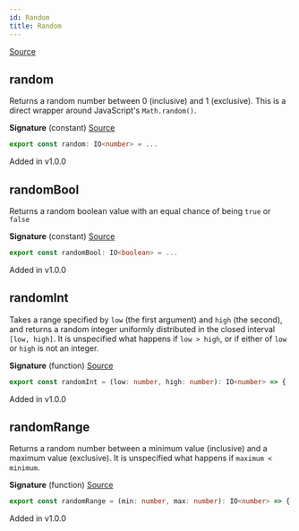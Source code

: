 ```yaml
---
id: Random
title: Random
---
```


[Source](https://github.com/gcanti/fp-ts/blob/master/src/Random.ts)

## random

Returns a random number between 0 (inclusive) and 1 (exclusive). This is a direct wrapper around JavaScript's
`Math.random()`.

**Signature** (constant) [Source](https://github.com/gcanti/fp-ts/blob/master/src/Random.ts#L11-L11)

```ts
export const random: IO<number> = ...
```

Added in v1.0.0

## randomBool

Returns a random boolean value with an equal chance of being `true` or `false`

**Signature** (constant) [Source](https://github.com/gcanti/fp-ts/blob/master/src/Random.ts#L39-L39)

```ts
export const randomBool: IO<boolean> = ...
```

Added in v1.0.0

## randomInt

Takes a range specified by `low` (the first argument) and `high` (the second), and returns a random integer uniformly
distributed in the closed interval `[low, high]`. It is unspecified what happens if `low > high`, or if either of
`low` or `high` is not an integer.

**Signature** (function) [Source](https://github.com/gcanti/fp-ts/blob/master/src/Random.ts#L20-L22)

```ts
export const randomInt = (low: number, high: number): IO<number> => { ... }
```

Added in v1.0.0

## randomRange

Returns a random number between a minimum value (inclusive) and a maximum value (exclusive). It is unspecified what
happens if `maximum < minimum`.

**Signature** (function) [Source](https://github.com/gcanti/fp-ts/blob/master/src/Random.ts#L30-L32)

```ts
export const randomRange = (min: number, max: number): IO<number> => { ... }
```

Added in v1.0.0
